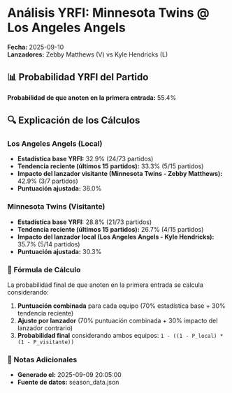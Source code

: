 # Análisis YRFI: Minnesota Twins @ Los Angeles Angels

**Fecha:** 2025-09-10  
**Lanzadores:** Zebby Matthews (V) vs Kyle Hendricks (L)

## 📊 Probabilidad YRFI del Partido

**Probabilidad de que anoten en la primera entrada:** 55.4%

## 🔍 Explicación de los Cálculos

### Los Angeles Angels (Local)
- **Estadística base YRFI:** 32.9% (24/73 partidos)
- **Tendencia reciente (últimos 15 partidos):** 33.3% (5/15 partidos)
- **Impacto del lanzador visitante (Minnesota Twins - Zebby Matthews):** 42.9% (3/7 partidos)
- **Puntuación ajustada:** 36.0%

### Minnesota Twins (Visitante)
- **Estadística base YRFI:** 28.8% (21/73 partidos)
- **Tendencia reciente (últimos 15 partidos):** 26.7% (4/15 partidos)
- **Impacto del lanzador local (Los Angeles Angels - Kyle Hendricks):** 35.7% (5/14 partidos)
- **Puntuación ajustada:** 30.3%

### 📝 Fórmula de Cálculo

La probabilidad final de que anoten en la primera entrada se calcula considerando:
1. **Puntuación combinada** para cada equipo (70% estadística base + 30% tendencia reciente)
2. **Ajuste por lanzador** (70% puntuación combinada + 30% impacto del lanzador contrario)
3. **Probabilidad final** considerando ambos equipos: `1 - ((1 - P_local) * (1 - P_visitante))`

### 📌 Notas Adicionales

- **Generado el:** 2025-09-09 20:05:00
- **Fuente de datos:** season_data.json

